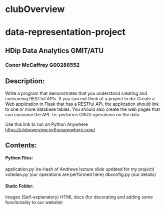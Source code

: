 # clubOverview

# data-representation-project
## HDip Data Analytics GMIT/ATU
### Conor McCaffrey G00286552

## Description:

Write a program that demonstrates that you understand creating and consuming
RESTful APIs. If you can not think of a project to do:
Create a Web application in Flask that has a RESTful API, the application
should link to one or more database tables.
You should also create the web pages that can consume the API. I.e. performs
CRUD operations on the data.

Use this link to run on Python Anywhere https://cluboverview.pythonanywhere.com/

## Contents:

#### Python Files:
application.py (re-hash of Andrews lecture slide updated for my project)
votedao.py (our operations are performed here)
dbconfig.py (our details)

#### Static Folder:
Images (Self-explanatory)
HTML docs (for decorating and adding some funcitonality to our website)

